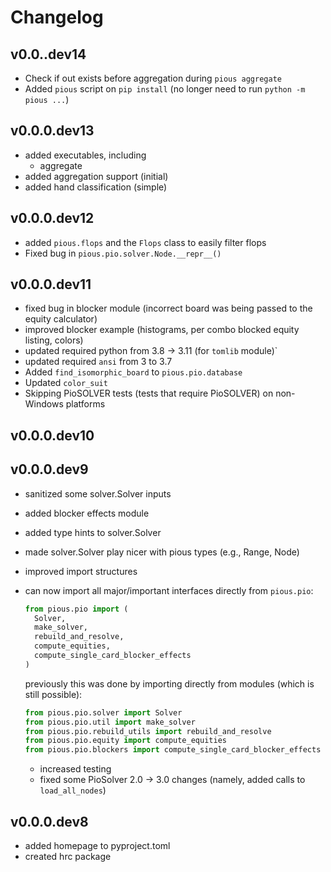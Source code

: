 # Changelog

## v0.0..dev14
- Check if out exists before aggregation during `pious aggregate`
- Added `pious` script on `pip install` (no longer need to run `python -m pious ...`)

## v0.0.0.dev13
- added executables, including
  - aggregate
- added aggregation support (initial)
- added hand classification (simple)

## v0.0.0.dev12
- added `pious.flops` and the `Flops` class to easily filter flops
- Fixed bug in `pious.pio.solver.Node.__repr__()`

## v0.0.0.dev11
- fixed bug in blocker module (incorrect board was being passed to the equity calculator)
- improved blocker example (histograms, per combo blocked equity listing, colors)
- updated required python from 3.8 -> 3.11 (for `tomlib` module)`
- updated required `ansi` from 3 to 3.7
- Added `find_isomorphic_board` to `pious.pio.database`
- Updated `color_suit`
- Skipping PioSOLVER tests (tests that require PioSOLVER) on non-Windows platforms

## v0.0.0.dev10

## v0.0.0.dev9
- sanitized some solver.Solver inputs
- added blocker effects module
- added type hints to solver.Solver
- made solver.Solver play nicer with pious types (e.g., Range, Node)
- improved import structures
- can now import all major/important interfaces directly from `pious.pio`:
  ```python
  from pious.pio import (
    Solver,
    make_solver,
    rebuild_and_resolve,
    compute_equities,
    compute_single_card_blocker_effects
  )
  ```

  previously this was done by importing directly from modules (which is still possible):

  ```python
  from pious.pio.solver import Solver
  from pious.pio.util import make_solver
  from pious.pio.rebuild_utils import rebuild_and_resolve
  from pious.pio.equity import compute_equities
  from pious.pio.blockers import compute_single_card_blocker_effects
  ```

  - increased testing
  - fixed some PioSolver 2.0 -> 3.0 changes (namely, added calls to `load_all_nodes`)


## v0.0.0.dev8
- added homepage to pyproject.toml
- created hrc package